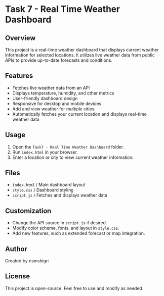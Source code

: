 # Task 7 - Real Time Weather Dashboard

## Overview
This project is a real-time weather dashboard that displays current weather information for selected locations. It utilizes live weather data from public APIs to provide up-to-date forecasts and conditions.

## Features
- Fetches live weather data from an API
- Displays temperature, humidity, and other metrics
- User-friendly dashboard design
- Responsive for desktop and mobile devices
- Add and view weather for multiple cities
- Automatically fetches your current location and displays real-time weather data

## Usage
1. Open the `Task7 - Real Time Weather Dashboard` folder.
2. Run `index.html` in your browser.
3. Enter a location or city to view current weather information.

## Files
- `index.html` / Main dashboard layout
- `style.css` / Dashboard styling
- `script.js` / Fetches and displays weather data

## Customization
- Change the API source in `script.js` if desired.
- Modify color scheme, fonts, and layout in `style.css`.
- Add new features, such as extended forecast or map integration.

## Author
Created by nsmshigri

## License
This project is open-source. Feel free to use and modify as needed.
